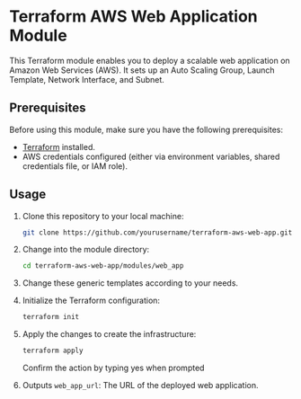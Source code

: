 # Terraform AWS Web Application Module

This Terraform module enables you to deploy a scalable web application on Amazon Web Services (AWS). It sets up an Auto Scaling Group, Launch Template, Network Interface, and Subnet.

## Prerequisites

Before using this module, make sure you have the following prerequisites:

- [Terraform](https://www.terraform.io/) installed.
- AWS credentials configured (either via environment variables, shared credentials file, or IAM role).

## Usage

1. Clone this repository to your local machine:

   ```bash
   git clone https://github.com/yourusername/terraform-aws-web-app.git

2. Change into the module directory:

   ```bash
   cd terraform-aws-web-app/modules/web_app

3. Change these generic templates according to your needs.

4. Initialize the Terraform configuration:
   ```bash
   terraform init

5. Apply the changes to create the infrastructure:
   ```bash
   terraform apply
   ```
   Confirm the action by typing yes when prompted

6. Outputs
`web_app_url`: The URL of the deployed web application.
